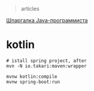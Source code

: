 
> articles

[Шпаргалка Java-программиста](https://habrahabr.ru/company/luxoft/blog/272025/)



# kotlin
```
# istall spring project, after
mvn -N io.takari:maven:wrapper

mvnw kotlin:compile
mvnw spring-boot:run
```
